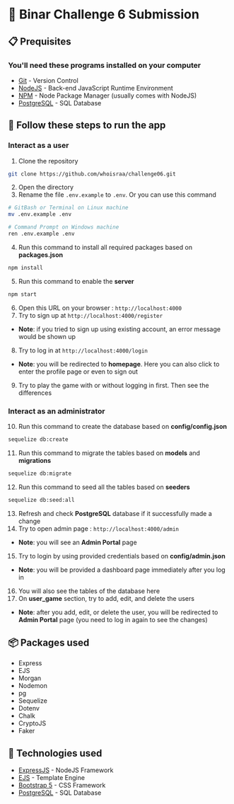# 🌾 Binar Challenge 6 Submission 

## 📋 Prequisites
### You'll need these programs installed on your computer
- [Git](https://git-scm.com/downloads) - Version Control
- [NodeJS](https://nodejs.org/en/download/) - Back-end JavaScript Runtime Environment
- [NPM](https://www.npmjs.com/) - Node Package Manager (usually comes with NodeJS)
- [PostgreSQL](https://www.postgresql.org/download/) - SQL Database

## 🚀 Follow these steps to run the app

### Interact as a user

1. Clone the repository 
```bash
git clone https://github.com/whoisraa/challenge06.git
```
2. Open the directory
3. Rename the file `.env.example` to `.env`. Or you can use this command
```bash
# GitBash or Terminal on Linux machine
mv .env.example .env

# Command Prompt on Windows machine
ren .env.example .env
```
4. Run this command to install all required packages based on **packages.json**
```bash
npm install 
```
5. Run this command to enable the **server**
```bash
npm start
```
6. Open this URL on your browser : `http://localhost:4000`
7. Try to sign up at `http://localhost:4000/register`
* **Note**: if you tried to sign up using existing account, an error message would be shown up
8. Try to log in at `http://localhost:4000/login`
* **Note**: you will be redirected to **homepage**. Here you can also click to enter the profile page or even to sign out
9. Try to play the game with or without logging in first. Then see the differences

### Interact as an administrator

10. Run this command to create the database based on **config/config.json**
```bash
sequelize db:create
```
11. Run this command to migrate the tables based on **models** and **migrations**
```bash
sequelize db:migrate
```
12. Run this command to seed all the tables based on **seeders**
```bash
sequelize db:seed:all
```
13. Refresh and check **PostgreSQL** database if it successfully made a change
14. Try to open admin page : `http://localhost:4000/admin`
* **Note**: you will see an **Admin Portal** page
15. Try to login by using provided credentials based on **config/admin.json**
* **Note**: you will be provided a dashboard page immediately after you log in
16. You will also see the tables of the database here
17. On **user_game** section, try to add, edit, and delete the users
* **Note**: after you add, edit, or delete the user, you will be redirected to **Admin Portal** page (you need to log in again to see the changes)

## 📦 Packages used 

- Express
- EJS 
- Morgan 
- Nodemon
- pg
- Sequelize
- Dotenv
- Chalk
- CryptoJS
- Faker

## 🌌 Technologies used 

- [ExpressJS](https://expressjs.com) - NodeJS Framework
- [EJS](https://ejs.co/) - Template Engine
- [Bootstrap 5](https://getbootstrap.com/docs/5.1/getting-started/introduction/) - CSS Framework
- [PostgreSQL](https://www.postgresql.org/download/) - SQL Database
